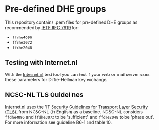 # Pre-defined DHE groups
This repository contains .pem files for pre-defined DHE groups as recommended by [IETF RFC 7919](https://tools.ietf.org/html/rfc7919) for: 
* `ffdhe4096`
* `ffdhe3072`
* `ffdhe2048`

## Testing with Internet.nl
With the [Internet.nl](https://internet.nl) test tool you can test if your web or mail server uses these parameters for Diffie-Hellman key exchange. 

## NCSC-NL TLS Guidelines
Internet.nl uses the ['IT Security Guidelines for Transport Layer Security (TLS)'](https://english.ncsc.nl/publications/publications/2019/juni/01/it-security-guidelines-for-transport-layer-security-tls) from NCSC-NL (in English) as a baseline. NCSC-NL considers `ffdhe4096` and `ffdhe3072` to be 'sufficient', and `ffdhe2048` to be 'phase out'. For more information see guideline B6-1 and table 10.
